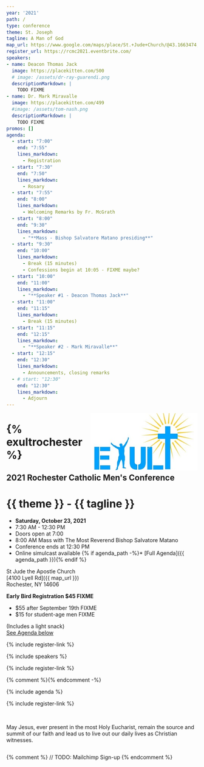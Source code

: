 ```yaml
---
year: '2021'
path: /
type: conference
theme: St. Joseph
tagline: A Man of God
map_url: https://www.google.com/maps/place/St.+Jude+Church/@43.1663474,-77.7404722,17z/data=!4m8!1m2!3m1!2sSt.+Jude+Church!3m4!1s0x89d6b2873cfafb47:0x8cb7c6cd2e16ecce!8m2!3d43.1663473!4d-77.7382781
register_url: https://rcmc2021.eventbrite.com/
speakers:
- name: Deacon Thomas Jack
  image: https://placekitten.com/500
  # image: /assets/dr-ray-guarendi.png
  descriptionMarkdown: |
    TODO FIXME
- name: Dr. Mark Miravalle
  image: https://placekitten.com/499
  #image: /assets/tom-nash.png
  descriptionMarkdown: |
    TODO FIXME
promos: []
agenda:
  - start: "7:00"
    end: "7:55"
    lines_markdown:
      - Registration
  - start: "7:30"
    end: "7:50"
    lines_markdown:
      - Rosary
  - start: "7:55"
    end: "8:00"
    lines_markdown:
      - Welcoming Remarks by Fr. McGrath
  - start: "8:00"
    end: "9:30"
    lines_markdown:
      - "**Mass - Bishop Salvatore Matano presiding**"
  - start: "9:30"
    end: "10:00"
    lines_markdown:
      - Break (15 minutes)
      - Confessions begin at 10:05 - FIXME maybe?
  - start: "10:00"
    end: "11:00"
    lines_markdown:
      - "**Speaker #1 - Deacon Thomas Jack**"
  - start: "11:00"
    end: "11:15"
    lines_markdown:
      - Break (15 minutes)
  - start: "11:15"
    end: "12:15"
    lines_markdown:
      - "**Speaker #2 - Mark Miravalle**"
  - start: "12:15"
    end: "12:30"
    lines_markdown:
      - Announcements, closing remarks
  - # start: "12:30"
    end: "12:30"
    lines_markdown:
      - Adjourn
---
```



<img src="/images/exulttopbar-small.jpg" style="float: right" />

# {% exultrochester %}

## 2021 Rochester Catholic Men's Conference

# {{ theme }} - {{ tagline }}

<div class="text-center no-bullets">

* **Saturday, October 23, 2021**
* 7:30 AM - 12:30 PM
* Doors open at 7:00
* 8:00 AM Mass with The Most Reverend Bishop Salvatore Matano
* Conference ends at 12:30 PM
* Online simulcast available
{% if agenda_path -%}* [Full Agenda]({{ agenda_path }})\{% endif %}

</div>

<div class="text-center">

St Jude the Apostle Church\
[4100 Lyell Rd]({{ map_url }})\
Rochester, NY 14606

</div>

<div class="text-center">
  <div>
    <strong>
      Early Bird Registration $45 FIXME
    </strong>
  </div>
  <ul class="no-bullets">
    <li
      style={{
        display: 'inline-block',
        marginRight: '2em',
      }}>
      $55 after September 19th FIXME
    </li>
    <li
      style={{
        display: 'inline-block',
      }}>
      $15 for student-age men FIXME
    </li>
  </ul>
  <p>
    (Includes a light snack)<br/>
    <a href="#agenda">See Agenda below</a>
  </p>
</div>

{% include register-link %}

{% include speakers %}

{% include register-link %}

{% comment %}<Promos items={DATA.promos} />{% endcomment -%}

{% include agenda %}

{% include register-link %}

&nbsp;

May Jesus, ever present in the most Holy Eucharist, remain the source and
summit of our faith and lead us to live out our daily lives as Christian witnesses. 

<div style="clear: both;"></div>

{% comment %}
// TODO: Mailchimp Sign-up
{% endcomment %}

